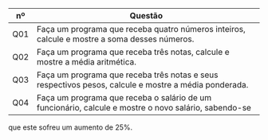 nº  | Questão
----| ------
Q01 | Faça um programa que receba quatro números inteiros, calcule e mostre a soma desses números.
Q02 | Faça um programa que receba três notas, calcule e mostre a média aritmética.
Q03 | Faça um programa que receba três notas e seus respectivos pesos, calcule e mostre a média ponderada.
Q04 | Faça um programa que receba o salário de um funcionário, calcule e mostre o novo salário, sabendo-se
que este sofreu um aumento de 25%. 
